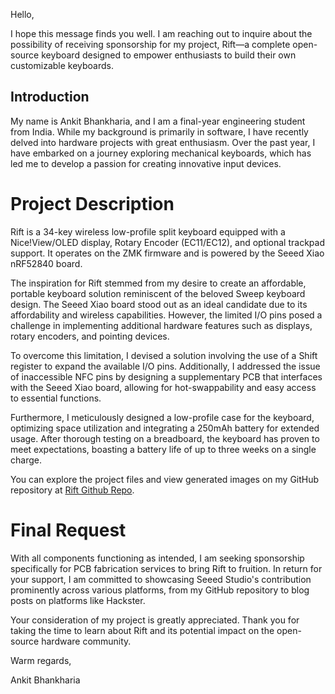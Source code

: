 Hello,

I hope this message finds you well. I am reaching out to inquire about the possibility of receiving sponsorship for my project, Rift—a complete open-source keyboard designed to empower enthusiasts to build their own customizable keyboards.

## Introduction
My name is Ankit Bhankharia, and I am a final-year engineering student from India. While my background is primarily in software, I have recently delved into hardware projects with great enthusiasm. Over the past year, I have embarked on a journey exploring mechanical keyboards, which has led me to develop a passion for creating innovative input devices.

# Project Description
Rift is a 34-key wireless low-profile split keyboard equipped with a Nice!View/OLED display, Rotary Encoder (EC11/EC12), and optional trackpad support. It operates on the ZMK firmware and is powered by the Seeed Xiao nRF52840 board.

The inspiration for Rift stemmed from my desire to create an affordable, portable keyboard solution reminiscent of the beloved Sweep keyboard design. The Seeed Xiao board stood out as an ideal candidate due to its affordability and wireless capabilities. However, the limited I/O pins posed a challenge in implementing additional hardware features such as displays, rotary encoders, and pointing devices.

To overcome this limitation, I devised a solution involving the use of a Shift register to expand the available I/O pins. Additionally, I addressed the issue of inaccessible NFC pins by designing a supplementary PCB that interfaces with the Seeed Xiao board, allowing for hot-swappability and easy access to essential functions.

Furthermore, I meticulously designed a low-profile case for the keyboard, optimizing space utilization and integrating a 250mAh battery for extended usage. After thorough testing on a breadboard, the keyboard has proven to meet expectations, boasting a battery life of up to three weeks on a single charge.

You can explore the project files and view generated images on my GitHub repository at [Rift Github Repo](https://github.com/cupcake08/Rift).

# Final Request

With all components functioning as intended, I am seeking sponsorship specifically for PCB fabrication services to bring Rift to fruition. In return for your support, I am committed to showcasing Seeed Studio's contribution prominently across various platforms, from my GitHub repository to blog posts on platforms like Hackster.

Your consideration of my project is greatly appreciated. Thank you for taking the time to learn about Rift and its potential impact on the open-source hardware community.

Warm regards,

Ankit Bhankharia